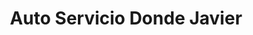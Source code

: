 ---
title: "Auto Servicio Donde Javier"
url: /arcabuco/auto-servicio-donde-javier/
shop: comodidad
---